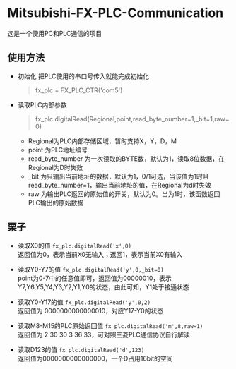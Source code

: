 # Mitsubishi-FX-PLC-Communication
这是一个使用PC和PLC通信的项目
## 使用方法
* 初始化  把PLC使用的串口号传入就能完成初始化
    > fx_plc = FX_PLC_CTR('com5')
* 读取PLC内部参数
  > fx_plc.digitalRead(Regional,point,read_byte_number=1,_bit=1,raw=0)  

  * Regional为PLC内部存储区域，暂时支持X，Y，D，M  
  * point 为PLC地址编号  
  * read_byte_number 为一次读取的BYTE数，默认为1，读取8位数据，在Regional为D时失效  
  * _bit 为只输出当前地址的数据，默认为1，0/1可选，当该值为1时且read_byte_number=1，输出当前地址的值，在Regional为d时失效 
  * raw 为输出PLC返回的原始值的开关，默认为0。当为1时，该函数返回PLC输出的原始数据  
## 栗子
  * 读取X0的值
    `fx_plc.digitalRead('x',0)`  
    返回值为0，表示当前X0无输入；返回1，表示当前X0有输入  

  * 读取Y0-Y7的值
    `fx_plc.digitalRead('y',0,_bit=0)`  
    point为0-7中的任意值即可，返回值为00000010，表示Y7,Y6,Y5,Y4,Y3,Y2,Y1,Y0的状态，由此可知，Y1处于接通状态  

  * 读取Y0-Y17的值
    `fx_plc.digitalRead('y',0,2)`   
    返回值为 0000000000000010，对应Y17-Y0的状态  

  * 读取M8-M15的PLC原始返回值
    `fx_plc.digitalRead('m',8,raw=1)`  
    返回值为 2 30 30 3 36 33，可对照三菱PLC通信协议自行解读  

  * 读取D123的值 
    `fx_plc.digitalRead('d',123)`  
    返回值为0000000000000000，一个D占用16bit的空间


